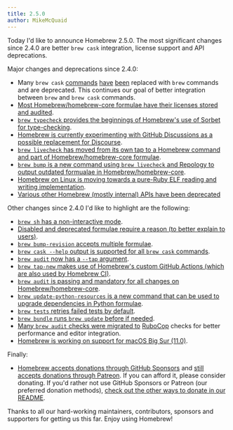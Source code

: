 ```yaml
---
title: 2.5.0
author: MikeMcQuaid
---
```

Today I'd like to announce Homebrew 2.5.0. The most significant changes since 2.4.0 are better `brew cask` integration, license support and API deprecations.

Major changes and deprecations since 2.4.0:

- Many `brew cask` [commands](https://github.com/Homebrew/brew/pull/8387) [have](https://github.com/Homebrew/brew/pull/8302) [been](https://github.com/Homebrew/brew/pull/8387)
 replaced with `brew` commands and are deprecated. This continues our goal of better integration between `brew` and `brew cask` commands.
- [Most Homebrew/homebrew-core formulae have their licenses stored and audited](https://github.com/Homebrew/brew/pull/7762).
- [`brew typecheck` provides the beginnings of Homebrew's use of Sorbet for type-checking](https://github.com/Homebrew/brew/pull/8289).
- [Homebrew is currently experimenting with GitHub Discussions as a possible replacement for Discourse](https://github.com/Homebrew/brew/pull/8570).
- [`brew livecheck` has moved from its own tap to a Homebrew command and part of Homebrew/homebrew-core formulae](https://github.com/Homebrew/brew/pull/8180).
- [`brew bump` is a new command using `brew livecheck` and Repology to output outdated formualae in Homebrew/homebrew-core](https://github.com/Homebrew/brew/pull/7834).
- [Homebrew on Linux is moving towards a pure-Ruby ELF reading and writing implementation](https://github.com/Homebrew/brew/pull/7213).
- [Various other Homebrew (mostly internal) APIs have been deprecated](https://github.com/Homebrew/brew/pull/8513)

Other changes since 2.4.0 I'd like to highlight are the following:

- [`brew sh` has a non-interactive mode](https://github.com/Homebrew/brew/pull/8482).
- [Disabled and deprecated formulae require a reason (to better explain to users)](https://github.com/Homebrew/brew/pull/8512).
- [`brew bump-revision` accepts multiple formulae](https://github.com/Homebrew/brew/pull/8358).
- [`brew cask --help` output is supported for all `brew cask` commands](https://github.com/Homebrew/brew/pull/8239).
- [`brew audit` now has a `--tap` argument](https://github.com/Homebrew/brew/pull/8231).
- [`brew tap-new` makes use of Homebrew's custom GitHub Actions (which are also used by Homebrew CI)](https://github.com/Homebrew/brew/pull/8210).
- [`brew audit` is passing and mandatory for all changes on Homebrew/homebrew-core](https://github.com/Homebrew/brew/pull/8153).
- [`brew update-python-resources` is a new command that can be used to upgrade dependencies in Python formulae](https://github.com/Homebrew/brew/pull/8059).
- [`brew tests` retries failed tests by default](https://github.com/Homebrew/brew/pull/8135).
- [`brew bundle` runs `brew update` before if needed](https://github.com/Homebrew/brew/pull/8118).
- [Many `brew audit` checks were migrated to](https://github.com/Homebrew/brew/pull/7909) [RuboCop](https://github.com/Homebrew/brew/pull/7837) checks for better performance and editor integration.
- [Homebrew is working on support for macOS Big Sur (11.0)](https://github.com/Homebrew/brew/pull/7791).

Finally:

- [Homebrew accepts donations through GitHub Sponsors](https://github.com/sponsors/Homebrew) and [still accepts donations through Patreon](https://www.patreon.com/homebrew). If you can afford it, please consider donating. If you'd rather not use GitHub Sponsors or Patreon (our preferred donation methods), [check out the other ways to donate in our README](https://github.com/homebrew/brew/#donations).

Thanks to all our hard-working maintainers, contributors, sponsors and supporters for getting us this far. Enjoy using Homebrew!
